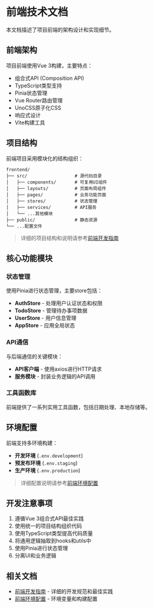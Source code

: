 # 前端技术文档

本文档描述了项目前端的架构设计和实现细节。

## 前端架构

项目前端使用Vue 3构建，主要特点：

- 组合式API (Composition API)
- TypeScript类型支持
- Pinia状态管理
- Vue Router路由管理
- UnoCSS原子化CSS
- 响应式设计
- Vite构建工具

## 项目结构

前端项目采用模块化的结构组织：

```
frontend/
├── src/                  # 源代码目录
│   ├── components/       # 可复用UI组件
│   ├── layouts/          # 页面布局组件
│   ├── pages/            # 业务功能页面
│   ├── stores/           # 状态管理
│   ├── services/         # API服务
│   └── ...其他模块
├── public/               # 静态资源
└── ...配置文件
```

> 详细的项目结构和说明请参考[前端开发指南](GUIDE.md#项目结构)

## 核心功能模块

### 状态管理

使用Pinia进行状态管理，主要store包括：

- **AuthStore** - 处理用户认证状态和权限
- **TodoStore** - 管理待办事项数据
- **UserStore** - 用户信息管理
- **AppStore** - 应用全局状态

### API通信

与后端通信的关键模块：

- **API客户端** - 使用axios进行HTTP请求
- **服务模块** - 封装业务逻辑的API调用

### 工具函数库

前端提供了一系列实用工具函数，包括日期处理、本地存储等。

## 环境配置

前端支持多环境构建：

- **开发环境** (`.env.development`)
- **预发布环境** (`.env.staging`) 
- **生产环境** (`.env.production`)

> 详细配置说明请参考[前端环境配置](ENVIRONMENT.md)

## 开发注意事项

1. 遵循Vue 3组合式API最佳实践
2. 使用统一的项目结构组织代码
3. 使用TypeScript类型提高代码质量
4. 将通用逻辑抽取到hooks和utils中
5. 使用Pinia进行状态管理
6. 分离UI和业务逻辑

## 相关文档

- [前端开发指南](GUIDE.md) - 详细的开发规范和最佳实践
- [前端环境配置](ENVIRONMENT.md) - 环境变量和构建配置 